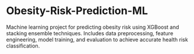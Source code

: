 # Obesity-Risk-Prediction-ML
Machine learning project for predicting obesity risk using XGBoost and stacking ensemble techniques. Includes data preprocessing, feature engineering, model training, and evaluation to achieve accurate health risk classification.
